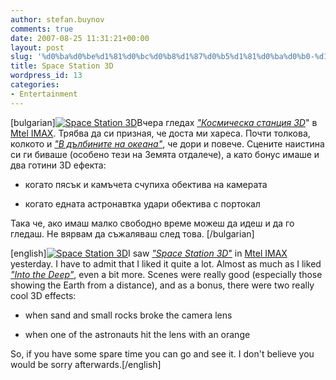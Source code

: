 ```yaml
---
author: stefan.buynov
comments: true
date: 2007-08-25 11:31:21+00:00
layout: post
slug: '%d0%ba%d0%be%d1%81%d0%bc%d0%b8%d1%87%d0%b5%d1%81%d0%ba%d0%b0-%d1%81%d1%82%d0%b0%d0%bd%d1%86%d0%b8%d1%8f-3d'
title: Space Station 3D
wordpress_id: 13
categories:
- Entertainment
---
```


[bulgarian][![Space Station 3D](http://buynov.com/wordpress/wp-content/uploads/2007/08/space_station_3d.jpg)](http://buynov.com/2007/08/25/%d0%ba%d0%be%d1%81%d0%bc%d0%b8%d1%87%d0%b5%d1%81%d0%ba%d0%b0-%d1%81%d1%82%d0%b0%d0%bd%d1%86%d0%b8%d1%8f-3d/space-station-3d/)Вчера гледах [_"Космическа станция 3D_](http://www.imdb.com/title/tt0290296/)" в [Mtel IMAX](http://www.mtelimax.com/). Трябва да си призная, че доста ми хареса. Почти толкова, колкото и [_"В дълбините на океана"_](http://www.imdb.com/title/tt0110150/), че дори и повече. Сцените наистина си ги биваше (особено тези на Земята отдалече), а като бонус имаше и два готини 3D ефекта:



	
  * когато пясък и камъчета счупиха обектива на камерата

	
  * когато едната астронавтка удари обектива с портокал


Така че, ако имаш малко свободно време можеш да идеш и да го гледаш. Не вярвам да съжаляваш след това.  [/bulgarian]

[english][![Space Station 3D](http://buynov.com/wordpress/wp-content/uploads/2007/08/space_station_3d.jpg)](http://buynov.com/2007/08/25/%d0%ba%d0%be%d1%81%d0%bc%d0%b8%d1%87%d0%b5%d1%81%d0%ba%d0%b0-%d1%81%d1%82%d0%b0%d0%bd%d1%86%d0%b8%d1%8f-3d/space-station-3d/)I saw [_"Space Station 3D_](http://www.imdb.com/title/tt0290296/)["](http://www.imdb.com/title/tt0290296/) in [Mtel IMAX](http://www.mtelimax.com/) yesterday. I have to admit that I liked it quite a lot. Almost as much as I liked [_"Into the Deep"_](http://www.imdb.com/title/tt0110150/), even a bit more. Scenes were really good (especially those showing the Earth from a distance), and as a bonus, there were two really cool 3D effects:



	
  * when sand and small rocks broke the camera lens

	
  * when one of the astronauts hit the lens with an orange


So, if you have some spare time you can go and see it. I don't believe you would be sorry afterwards.[/english]
